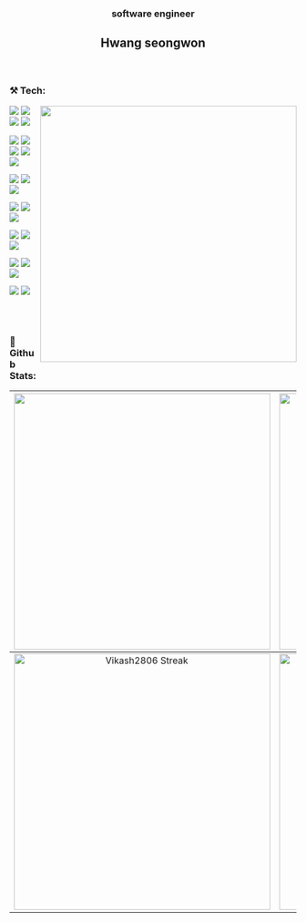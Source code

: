 ### <p align="center">software engineer</p>
## <p align="center">Hwang seongwon</p>

</p>
 <p align="center">

</p>

<br>




<!--  GIf -->



### ⚒️ Tech: 
<a href="#"><img width="450" align="right" src="https://c.tenor.com/DBqjevyA2o4AAAAd/bongo-cat-codes.gif"  /></a>

 <img src="https://img.shields.io/badge/nest.js-E0234E?style=for-the-badge&logo=nestjs&logoColor=white"/>  <img src="https://img.shields.io/badge/TypeScript-007ACC?style=for-the-badge&logo=typescript&logoColor=white"/>  <img src="https://img.shields.io/badge/node.js-339933?style=for-the-badge&logo=nodedotjs&logoColor=white"/> <img src="https://img.shields.io/badge/javascript-F7DF1E.svg?style=for-the-badge&logo=javascript&logoColor=white"/> 

<img src="https://img.shields.io/badge/postgresql-4169E1?style=for-the-badge&logo=postgresql&logoColor=white"/>  <img src="https://img.shields.io/badge/mysql-4479A1?style=for-the-badge&logo=mysql&logoColor=white"/> <img src="https://img.shields.io/badge/redis-DC382D?style=for-the-badge&logo=redis&logoColor=white"/> <img src="https://img.shields.io/badge/mongodb-47A248?style=for-the-badge&logo=mongodb&logoColor=white"/> <img src="https://img.shields.io/badge/data_grip-000000.svg?style=for-the-badge&logo=datagrip&logoColor=white"/>

<img src="https://img.shields.io/badge/prisma-2D3748?style=for-the-badge&logo=prisma&logoColor=white"/> <img src="https://img.shields.io/badge/sequelize-orange?style=for-the-badge&logo=sequelize&logoColor=white"/> <img src="https://img.shields.io/badge/typeorm-262627?style=for-the-badge&logo=typeorm&logoColor=white"/> 

<img src="https://img.shields.io/badge/express-000000?style=for-the-badge&logo=express&logoColor=white"/>  <img src="https://img.shields.io/badge/jest-C21325?style=for-the-badge&logo=jest&logoColor=white"/>  <img src="https://img.shields.io/badge/socket.io-010101?style=for-the-badge&logo=socketdotio&logoColor=white"/>

<img src="https://img.shields.io/badge/githubactions-2088FF?style=for-the-badge&logo=githubactions&logoColor=white"/>  <img src="https://img.shields.io/badge/docker-2496ED?style=for-the-badge&logo=docker&logoColor=white"/> <img src="https://img.shields.io/badge/travisci-3EAAAF?style=for-the-badge&logo=travisci&logoColor=white"/>

<img src="https://img.shields.io/badge/aws_lambda-FF9900?style=for-the-badge&logo=awslambda&logoColor=white"/> <img src="https://img.shields.io/badge/aws_cloud_watch-FF4F8B?style=for-the-badge&logo=amazoncloudwatch&logoColor=white"/> <img src="https://img.shields.io/badge/aws_s3-569A31?style=for-the-badge&logo=amazons3&logoColor=white"/> 

<img src="https://img.shields.io/badge/opensearch-005EB8?style=for-the-badge&logo=opensearch&logoColor=white"/> <img src="https://img.shields.io/badge/kibana-005571?style=for-the-badge&logo=kibana&logoColor=white"/>

##


<br>



### 🌟Github Stats:

<img width="450em" src="https://github-profile-trophy.vercel.app/?username=Magiof&theme=radical&row=2&column=4&margin-w=10&margin-h=15&no-bg=true)](https://github.com/ryo-ma/github-profile-trophy"> |  <img  width="450em" src="https://github-readme-stats.vercel.app/api/top-langs?username=Magiof&show_icons=true&locale=en&layout=compact&theme=radical" alt="seongwon's Most used lang" />
:-------------------------:|:-------------------------:
<img  width="450em"   src="https://github-readme-streak-stats.herokuapp.com/?user=Magiof&theme=radical" alt="Vikash2806 Streak" /> | <img  width="450em" align="center" alt="seongwon's Github stats"  src="https://github-readme-stats.vercel.app/api?username=Magiof&show_icons=true&count_private=true&theme=radical" /> 


##
<br>
